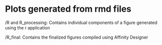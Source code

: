 # Plots generated from rmd files
/R and R_processing: Contains individual components of a figure generated using the r application 

/R_final: Contains the finalized figures compiled using Affinity Designer 
